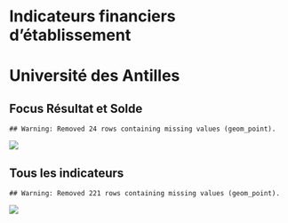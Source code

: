 Indicateurs financiers d’établissement
================

# Université des Antilles

## Focus Résultat et Solde

    ## Warning: Removed 24 rows containing missing values (geom_point).

![](université_des_antilles_files/figure-gfm/etab.focus-1.png)<!-- -->

## Tous les indicateurs

    ## Warning: Removed 221 rows containing missing values (geom_point).

![](université_des_antilles_files/figure-gfm/etab-1.png)<!-- -->
